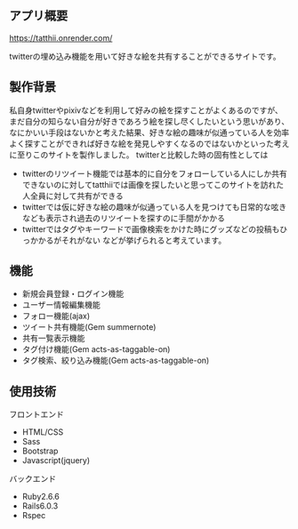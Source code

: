 ## アプリ概要
https://tatthii.onrender.com/

twitterの埋め込み機能を用いて好きな絵を共有することができるサイトです。

## 製作背景
私自身twitterやpixivなどを利用して好みの絵を探すことがよくあるのですが、まだ自分の知らない自分が好きであろう絵を探し尽くしたいという思いがあり、なにかいい手段はないかと考えた結果、好きな絵の趣味が似通っている人を効率よく探すことができれば好きな絵を発見しやすくなるのではないかといった考えに至りこのサイトを製作しました。
twitterと比較した時の固有性としては
- twitterのリツイート機能では基本的に自分をフォローしている人にしか共有できないのに対してtatthiiでは画像を探したいと思ってこのサイトを訪れた人全員に対して共有ができる
- twitterでは仮に好きな絵の趣味が似通っている人を見つけても日常的な呟きなども表示され過去のリツイートを探すのに手間がかかる
- twitterではタグやキーワードで画像検索をかけた時にグッズなどの投稿もひっかかるがそれがない
などが挙げられると考えています。

## 機能
- 新規会員登録・ログイン機能
- ユーザー情報編集機能
- フォロー機能(ajax)
- ツイート共有機能(Gem summernote)
- 共有一覧表示機能
- タグ付け機能(Gem acts-as-taggable-on)
- タグ検索、絞り込み機能(Gem acts-as-taggable-on)

## 使用技術
フロントエンド
- HTML/CSS
- Sass
- Bootstrap
- Javascript(jquery)

バックエンド
- Ruby2.6.6
- Rails6.0.3
- Rspec




